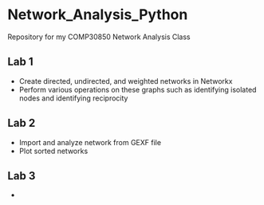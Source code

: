 # Network_Analysis_Python
Repository for my COMP30850 Network Analysis Class
<h2>Lab 1</h2>
<ul>
<li>Create directed, undirected, and weighted networks in Networkx</li>
<li>Perform various operations on these graphs such as identifying isolated nodes and identifying reciprocity</li>
</ul>
<h2>Lab 2</h2>
<ul>
<li>Import and analyze network from GEXF file</li>
<li>Plot sorted networks</li>
</ul>
<h2>Lab 3</h2>
<ul>
<li></li>
</ul>
